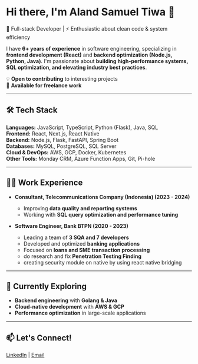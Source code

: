 # Hi there, I'm Aland Samuel Tiwa 👋  

🎯 Full-stack Developer | ⚡ Enthusiastic about clean code & system efficiency

I have **6+ years of experience** in software engineering, specializing in **frontend development (React)** and **backend optimization (Node.js, Python, Java)**. I'm passionate about **building high-performance systems, SQL optimization, and elevating industry best practices**.  

💡 **Open to contributing** to interesting projects  
💼 **Available for freelance work**  

---

## 🛠 Tech Stack  
**Languages:** JavaScript, TypeScript, Python (Flask), Java, SQL  
**Frontend:** React, Next.js, React Native  
**Backend:** Node.js, Flask, FastAPI, Spring Boot  
**Databases:** MySQL, PostgreSQL, SQL Server  
**Cloud & DevOps:** AWS, GCP, Docker, Kubernetes  
**Other Tools:** Monday CRM, Azure Function Apps, Git, Pi-hole  

---

## 👨‍💻 Work Experience  
- **Consultant, Telecommunications Company (Indonesia) (2023 - 2024)**  
  - Improving **data quality and reporting systems**  
  - Working with **SQL query optimization and performance tuning**  

- **Software Engineer, Bank BTPN (2020 - 2023)**
  - Leading a team of **3 SQA and 7 developers**  
  - Developed and optimized **banking applications**  
  - Focused on **loans and SME transaction processing**
  - do research and fix **Penetration Testing Finding**
  - creating security module on native by using react native bridging

---

## 🌱 Currently Exploring  
- **Backend engineering** with **Golang & Java**  
- **Cloud-native development** with **AWS & GCP**  
- **Performance optimization** in large-scale applications  

---

## 📫 Let's Connect!  
[LinkedIn](https://www.linkedin.com/in/alandtiwa/) | [Email](mailto:aland.samuel.tiwa@gmail.com)  
